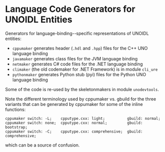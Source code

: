 # Language Code Generators for UNOIDL Entities

Generators for language-binding--specific representations of UNOIDL entities:

- `cppumaker` generates header (`.hdl` and `.hpp`) files for the C++ UNO language
  binding
- `javamaker` generates class files for the JVM language binding
- `netmaker` generates C# code files for the .NET language binding
- `climaker` (the old codemaker for .NET Framework) is in module `cli_ure`
- `pythonmaker` generates Python stub (pyi) files for the Python UNO language binding

Some of the code is re-used by the skeletonmakers in module `unodevtools`.

Note the different terminology used by cppumaker vs. gbuild for the three
variants that can be generated by cppumaker for some of the inline functions:

    cppumaker switch: -L;    cpputype.cxx: light;          gbuild: normal;
    cppumaker switch: none;  cpputype.cxx: normal;         gbuild: bootstrap;
    cppumaker switch: -C;    cpputype.cxx: comprehensive;  gbuild: comprehensive;

which can be a source of confusion.
